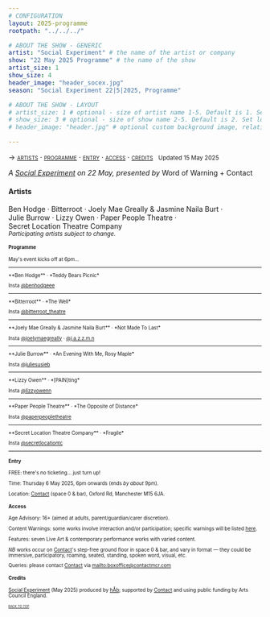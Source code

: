 ```yaml
---
# CONFIGURATION
layout: 2025-programme
rootpath: "../../../"

# ABOUT THE SHOW - GENERIC
artist: "Social Experiment" # the name of the artist or company
show: "22 May 2025 Programme" # the name of the show
artist_size: 1
show_size: 4
header_image: "header_socex.jpg"  
season: "Social Experiment 22|5|2025, Programme"

# ABOUT THE SHOW - LAYOUT
# artist_size: 1 # optional - size of artist name 1-5. Default is 1. Set longer names to lower values
# show_size: 3 # optional - size of show name 2-5. Default is 2. Set longer names to lower values
# header_image: "header.jpg" # optional custom background image, relative to current page

---
```

<span style='font-variant: small-caps'>→ [artists](/socialexperiment/may2025/#artists) · [programme](/socialexperiment/may2025/#programme) · [entry](/socialexperiment/may2025/#entry) · [access](/socialexperiment/may2025/#access) · [credits](/socialexperiment/may2025/#credits)</span>&ensp; <small>Updated 15 May 2025</small>          
         
*A [Social Experiment](/socialexperiment) on 22 May, presented by* Word of Warning + Contact         
         
#### Artists        
Ben&nbsp;Hodge&nbsp;· Bitterroot&nbsp;· Joely&nbsp;Mae&nbsp;Greally&nbsp;& Jasmine&nbsp;Naila&nbsp;Burt&nbsp;· Julie&nbsp;Burrow&nbsp;· Lizzy&nbsp;Owen&nbsp;· Paper&nbsp;People&nbsp;Theatre&nbsp;· Secret&nbsp;Location&nbsp;Theatre&nbsp;Company<br><small>*Participating&nbsp;artists subject&nbsp;to&nbsp;change.*<small>         
         
#### Programme        
May's event kicks off at 6pm…         
<hr>         
**Ben Hodge** · *Teddy Bears Picnic*         
         
Insta <a href="https://instagram.com/benhodgeee" target="_blank">@benhodgeee</a>          
<hr>         
**Bitterroot** · *The Well*         
         
Insta <a href="https://instagram.com/bitterroot_theatre" target="_blank">@bitterroot_theatre</a>          
<hr>         
**Joely Mae Greally & Jasmine Naila Burt** · *Not Made To Last*         
         
Insta <a href="https://instagram.com/joelymaegreally" target="_blank">@joelymaegreally</a> · <a href="https://instagram.com/j.a.z.z.m.n" target="_blank">@j.a.z.z.m.n</a>                   
<hr>         
**Julie Burrow** · *An Evening With Me, Rosy Maple*         
         
Insta <a href="https://instagram.com/juliesusieb" target="_blank">@juliesusieb</a>          
<hr>         
**Lizzy Owen** · *[PAIN]ting*         
         
Insta <a href="https://instagram.com/lizzyowenn" target="_blank">@lizzyowenn</a>          
<hr>         
**Paper People Theatre** · *The Opposite of Distance*         
         
Insta <a href="https://instagram.com/paperpeopletheatre" target="_blank">@paperpeopletheatre</a>          
<hr>         
**Secret Location Theatre Company** · *Fragile*         
         
Insta <a href="https://instagram.com/secretlocationtc" target="_blank">@secretlocationtc</a>          
<hr>         
         
#### Entry         
FREE: there's no ticketing… just turn up!         
         
Time: Thursday 6 May 2025, 6pm onwards (ends *by about* 9pm).         
          
Location: <a href="https://contactmcr.com/visit/getting-here" target="_blank">Contact</a> (space 0 & bar), Oxford Rd, Manchester M15 6JA.         
         
#### Access         
Age Advisory: 16+ (aimed at adults, parent/guardian/carer discretion).         
          
Content Warnings: some works involve interaction and/or participation; specific warnings will be listed [here](/warnings).         
          
Features: seven Live Art & contemporary performance works with varied content.         
         
*NB* works occur on <a href="https://contactmcr.com/visit/access" target="_blank">Contact</a>'s step-free ground floor in space 0 & bar, and vary in format — they could be immersive, participatory, roaming, seated, standing, spoken word, visual, etc.         
         
Queries: please contact <a href="https://contactmcr.com/visit/access" target="_blank">Contact</a> via <mailto:boxoffice@contactmcr.com>        
         
#### Credits          
[Social Experiment](/socialexperiment) (May 2025) produced by [hÅb](/hab); supported by <a href="https://contactmcr.com" target="_blank">Contact</a> and using public funding by Arts Council England.         
                 
<small><span style='font-variant: small-caps'>[back to top](/socialexperiment/may2025)</span></small>
